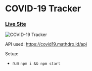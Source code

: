 # COVID-19 Tracker

### [Live Site](https://covid19statswebsite.netlify.com/)

![COVID-19 Tracker](https://i.ibb.co/X87BqVY/Screenshot-2020-04-13-at-10-14-58.png)




API used: https://covid19.mathdro.id/api

Setup:
- run ```npm i && npm start```
